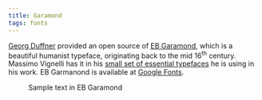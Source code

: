 ```yaml
---
title: Garamond
tags: fonts
---
```

[Georg Duffner](http://www.georgduffner.at) provided an open source of [EB Garamond](http://www.georgduffner.at/ebgaramond/index.html), which is a beautiful humanist typeface, originating back to the mid 16<sup>th</sup> century. Massimo Vignelli has it in his [small set of essential typefaces](/assets/the-vignelli-canon.pdf) he is using in his work. EB Garmanond is available at [Google Fonts](https://fonts.google.com/specimen/EB+Garamond).

<figure>
<img src="/img/fonts/garamond-typeface.jpg" alt="">
<figcaption>
Sample text in EB Garamond
</figcaption>
</figure>